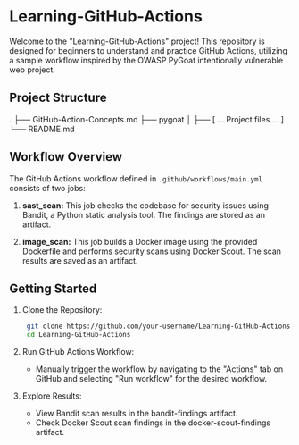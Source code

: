 # Learning-GitHub-Actions
Welcome to the "Learning-GitHub-Actions" project! This repository is designed for beginners to understand and practice GitHub Actions, utilizing a sample workflow inspired by the OWASP PyGoat intentionally vulnerable web project.


## Project Structure

.
├── GitHub-Action-Concepts.md
├── pygoat
│   ├── [ ... Project files ... ]
└── README.md

## Workflow Overview

The GitHub Actions workflow defined in `.github/workflows/main.yml` consists of two jobs:

1. **sast_scan:** This job checks the codebase for security issues using Bandit, a Python static analysis tool. The findings are stored as an artifact.

2. **image_scan:** This job builds a Docker image using the provided Dockerfile and performs security scans using Docker Scout. The scan results are saved as an artifact.

## Getting Started

1. Clone the Repository:
   ```bash
    git clone https://github.com/your-username/Learning-GitHub-Actions.git
    cd Learning-GitHub-Actions
   ```

2. Run GitHub Actions Workflow:
   - Manually trigger the workflow by navigating to the "Actions" tab on GitHub and selecting "Run workflow" for the desired workflow.

3. Explore Results:
   - View Bandit scan results in the bandit-findings artifact.
   - Check Docker Scout scan findings in the docker-scout-findings artifact.

 

